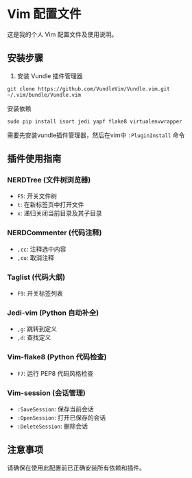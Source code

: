 # Vim 配置文件

这是我的个人 Vim 配置文件及使用说明。

## 安装步骤

1. 安装 Vundle 插件管理器

```
git clone https://github.com/VundleVim/Vundle.vim.git ~/.vim/bundle/Vundle.vim
```

安装依赖

```
sudo pip install isort jedi yapf flake8 virtualenvwrapper
```

需要先安装vundle插件管理器，然后在vim中 `:PluginInstall` 命令

## 插件使用指南

### NERDTree (文件树浏览器)
- `F5`: 开关文件树
- `t`: 在新标签页中打开文件
- `x`: 递归关闭当前目录及其子目录

### NERDCommenter (代码注释)
- `,cc`: 注释选中内容
- `,cu`: 取消注释

### Taglist (代码大纲)
- `F9`: 开关标签列表

### Jedi-vim (Python 自动补全)
- `,g`: 跳转到定义
- `,d`: 查找定义

### Vim-flake8 (Python 代码检查)
- `F7`: 运行 PEP8 代码风格检查

### Vim-session (会话管理)
- `:SaveSession`: 保存当前会话
- `:OpenSession`: 打开已保存的会话
- `:DeleteSession`: 删除会话

## 注意事项
请确保在使用此配置前已正确安装所有依赖和插件。
